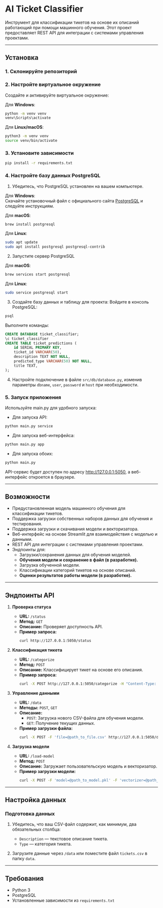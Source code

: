 # AI Ticket Classifier

Инструмент для классификации тикетов на основе их описаний работающий при помощи машинного обучения. Этот проект предоставляет REST API для интеграции с системами управления проектами.

---

## Установка

### 1. Склонируйте репозиторий

### 2. Настройте виртуальное окружение
Создайте и активируйте виртуальное окружение:

Для **Windows**:
```bash
python -m venv venv
venv\Scripts\activate
```

Для **Linux/macOS**:
```bash
python3 -m venv venv
source venv/bin/activate
```

### 3. Установите зависимости
```bash
pip install -r requirements.txt
```

### 4. Настройте базу данных PostgreSQL
1. Убедитесь, что PostgreSQL установлен на вашем компьютере.

Для **Windows**:  
Скачайте установочный файл с официального сайта [PostgreSQL](https://www.postgresql.org/download/) и следуйте инструкциям.

Для **macOS**:
```bash
brew install postgresql
```

Для **Linux**:
```bash
sudo apt update
sudo apt install postgresql postgresql-contrib
```

2. Запустите сервер PostgreSQL

Для **macOS**:
```bash
brew services start postgresql
```

Для **Linux**:
```bash
sudo service postgresql start
```

3. Создайте базу данных и таблицу для проекта:
Войдите в консоль PostgreSQL:
```bash
psql
```
Выполните команды:

```sql
CREATE DATABASE ticket_classifier;
\c ticket_classifier
CREATE TABLE ticket_predictions (
    id SERIAL PRIMARY KEY,
    ticket_id VARCHAR(50),
    description TEXT NOT NULL,
    predicted_type VARCHAR(50) NOT NULL,
    title TEXT,
);
```
4. Настройте подключение в файле `src/db/database.py`, изменив параметры `dbname`, `user`, `password` и `host` при необходимости.

### 5. Запуск приложения

Используйте main.py для удобного запуска:

-	Для запуска API:

```bash
python main.py service
```
-	Для запуска веб-интерфейса:

```bash
python main.py app
```

-	Для запуска обоих:

```bash
python main.py
```

API-сервис будет доступен по адресу http://127.0.0.1:5050, а веб-интерфейс откроется в браузере.

---

## Возможности

- Предустановленная модель машинного обучения для классификации тикетов.
- Поддержка загрузки собственных наборов данных для обучения и тестирования.
- Поддержка загрузки и скачивания модели и векторизатора.
- Веб-интерфейс на основе Streamlit для взаимодействия с моделью и данными.
- REST API для интеграции с системами управления проектами.
- Эндпоинты для:
  - Загрузки/сохранения данных для обучения моделей.
  - **Обучения модели и сохранение в файл (в разработке).**
  - Загрузка обученной модели.
  - Классификации категорий тикетов на основе описаний.
  - **Оценки результатов работы модели (в разработке).**

---

## Эндпоинты API

1. **Проверка статуса**
   - **URL:** `/status`
   - **Метод:** `GET`
   - **Описание:** Проверяет доступность API.
   - **Пример запроса:**
     ```bash
     curl http://127.0.0.1:5050/status
     ```

2. **Классификация тикета**
   - **URL:** `/categorize`
   - **Метод:** `POST`
   - **Описание:** Классифицирует тикет на основе его описания.
   - **Пример запроса:**
     ```bash
     curl -X POST http://127.0.0.1:5050/categorize -H "Content-Type: application/json" -d '{"description": "Ticket description example"}'
     ```

3. **Управление данными**
   - **URL:** `/data`
   - **Методы:** `POST`, `GET`
   - **Описание:**
     - `POST`: Загрузка нового CSV-файла для обучения модели.
     - `GET`: Получение текущих данных.
   - **Пример загрузки файла:**
     ```bash
     curl -X POST -F 'file=@path_to_file.csv' http://127.0.0.1:5050/data
     ```

4. **Загрузка модели**
   - **URL:** `/load-model`
   - **Метод:** `POST`
   - **Описание:** Загружает пользовательскую модель и векторизатор.
   - **Пример загрузки модели:**
     ```bash
     curl -X POST -F 'model=@path_to_model.pkl' -F 'vectorizer=@path_to_vectorizer.pkl' http://127.0.0.1:5050/load-model
     ```

---

## Настройка данных

### Подготовка данных
1. Убедитесь, что ваш CSV-файл содержит, как минимум, два обязательных столбца:
   - `Description` — текстовое описание тикета.
   - `Type` — категория тикета.

2. Загрузите данные через `/data` или поместите файл `tickets.csv` в папку `data`.

---

## Требования

- Python 3
- PostgreSQL
- Установленные зависимости из `requirements.txt`